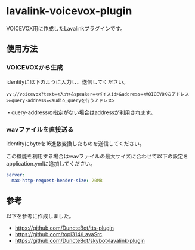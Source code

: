 # lavalink-voicevox-plugin

VOICEVOX用に作成したLavalinkプラグインです。

## 使用方法

### VOICEVOXから生成

identityに以下のように入力し、送信してください。

```
vv://voicevox?text=<入力>&speaker=<ボイスid>&address=<VOICEVOXのアドレス>&query-address=<audio_queryを行うアドレス>
```
・query-addressの指定がない場合はaddressが利用されます。

### wavファイルを直接送る

identityにbyteを16進数変換したものを送信してください。

この機能を利用する場合はwavファイルの最大サイズに合わせて以下の設定をapplication.ymlに追加してください。

```yml
server:
  max-http-request-header-size: 20MB
```

## 参考
以下を参考に作成しました。

- https://github.com/DuncteBot/tts-plugin
- https://github.com/topi314/LavaSrc
- https://github.com/DuncteBot/skybot-lavalink-plugin


